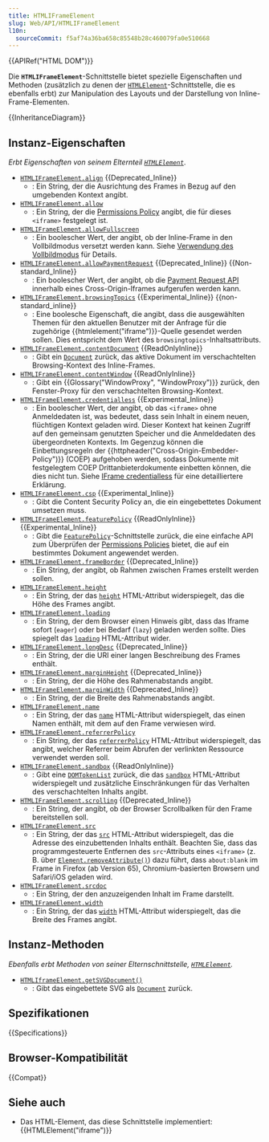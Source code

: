 ```yaml
---
title: HTMLIFrameElement
slug: Web/API/HTMLIFrameElement
l10n:
  sourceCommit: f5af74a36ba658c85548b28c460079fa0e510668
---
```


{{APIRef("HTML DOM")}}

Die **`HTMLIFrameElement`**-Schnittstelle bietet spezielle Eigenschaften und Methoden (zusätzlich zu denen der [`HTMLElement`](/de/docs/Web/API/HTMLElement)-Schnittstelle, die es ebenfalls erbt) zur Manipulation des Layouts und der Darstellung von Inline-Frame-Elementen.

{{InheritanceDiagram}}

## Instanz-Eigenschaften

_Erbt Eigenschaften von seinem Elternteil [`HTMLElement`](/de/docs/Web/API/HTMLElement)_.

- [`HTMLIFrameElement.align`](/de/docs/Web/API/HTMLIFrameElement/align) {{Deprecated_Inline}}
  - : Ein String, der die Ausrichtung des Frames in Bezug auf den umgebenden Kontext angibt.
- [`HTMLIFrameElement.allow`](/de/docs/Web/API/HTMLIFrameElement/allow)
  - : Ein String, der die [Permissions Policy](/de/docs/Web/HTTP/Permissions_Policy) angibt, die für dieses `<iframe>` festgelegt ist.
- [`HTMLIFrameElement.allowFullscreen`](/de/docs/Web/API/HTMLIFrameElement/allowFullscreen)
  - : Ein boolescher Wert, der angibt, ob der Inline-Frame in den Vollbildmodus versetzt werden kann. Siehe [Verwendung des Vollbildmodus](/de/docs/Web/API/Fullscreen_API) für Details.
- [`HTMLIFrameElement.allowPaymentRequest`](/de/docs/Web/API/HTMLIFrameElement/allowPaymentRequest) {{Deprecated_Inline}} {{Non-standard_Inline}}
  - : Ein boolescher Wert, der angibt, ob die [Payment Request API](/de/docs/Web/API/Payment_Request_API) innerhalb eines Cross-Origin-Iframes aufgerufen werden kann.
- [`HTMLIFrameElement.browsingTopics`](/de/docs/Web/API/HTMLIFrameElement/browsingTopics) {{Experimental_Inline}} {{non-standard_inline}}
  - : Eine boolesche Eigenschaft, die angibt, dass die ausgewählten Themen für den aktuellen Benutzer mit der Anfrage für die zugehörige {{htmlelement("iframe")}}-Quelle gesendet werden sollen. Dies entspricht dem Wert des `browsingtopics`-Inhaltsattributs.
- [`HTMLIFrameElement.contentDocument`](/de/docs/Web/API/HTMLIFrameElement/contentDocument) {{ReadOnlyInline}}
  - : Gibt ein [`Document`](/de/docs/Web/API/Document) zurück, das aktive Dokument im verschachtelten Browsing-Kontext des Inline-Frames.
- [`HTMLIFrameElement.contentWindow`](/de/docs/Web/API/HTMLIFrameElement/contentWindow) {{ReadOnlyInline}}
  - : Gibt ein {{Glossary("WindowProxy", "WindowProxy")}} zurück, den Fenster-Proxy für den verschachtelten Browsing-Kontext.
- [`HTMLIFrameElement.credentialless`](/de/docs/Web/API/HTMLIFrameElement/credentialless) {{Experimental_Inline}}
  - : Ein boolescher Wert, der angibt, ob das `<iframe>` ohne Anmeldedaten ist, was bedeutet, dass sein Inhalt in einem neuen, flüchtigen Kontext geladen wird. Dieser Kontext hat keinen Zugriff auf den gemeinsam genutzten Speicher und die Anmeldedaten des übergeordneten Kontexts. Im Gegenzug können die Einbettungsregeln der {{httpheader("Cross-Origin-Embedder-Policy")}} (COEP) aufgehoben werden, sodass Dokumente mit festgelegtem COEP Drittanbieterdokumente einbetten können, die dies nicht tun. Siehe [IFrame credentialless](/de/docs/Web/Security/IFrame_credentialless) für eine detailliertere Erklärung.
- [`HTMLIFrameElement.csp`](/de/docs/Web/API/HTMLIFrameElement/csp) {{Experimental_Inline}}
  - : Gibt die Content Security Policy an, die ein eingebettetes Dokument umsetzen muss.
- [`HTMLIFrameElement.featurePolicy`](/de/docs/Web/API/HTMLIFrameElement/featurePolicy) {{ReadOnlyInline}} {{Experimental_Inline}}
  - : Gibt die [`FeaturePolicy`](/de/docs/Web/API/FeaturePolicy)-Schnittstelle zurück, die eine einfache API zum Überprüfen der [Permissions Policies](/de/docs/Web/HTTP/Permissions_Policy) bietet, die auf ein bestimmtes Dokument angewendet werden.
- [`HTMLIFrameElement.frameBorder`](/de/docs/Web/API/HTMLIFrameElement/frameBorder) {{Deprecated_Inline}}
  - : Ein String, der angibt, ob Rahmen zwischen Frames erstellt werden sollen.
- [`HTMLIFrameElement.height`](/de/docs/Web/API/HTMLIFrameElement/height)
  - : Ein String, der das [`height`](/de/docs/Web/HTML/Element/iframe#height) HTML-Attribut widerspiegelt, das die Höhe des Frames angibt.
- [`HTMLIFrameElement.loading`](/de/docs/Web/API/HTMLIFrameElement/loading)
  - : Ein String, der dem Browser einen Hinweis gibt, dass das Iframe sofort (`eager`) oder bei Bedarf (`lazy`) geladen werden sollte. Dies spiegelt das [`loading`](/de/docs/Web/HTML/Element/iframe#loading) HTML-Attribut wider.
- [`HTMLIFrameElement.longDesc`](/de/docs/Web/API/HTMLIFrameElement/longDesc) {{Deprecated_Inline}}
  - : Ein String, der die URI einer langen Beschreibung des Frames enthält.
- [`HTMLIFrameElement.marginHeight`](/de/docs/Web/API/HTMLIFrameElement/marginHeight) {{Deprecated_Inline}}
  - : Ein String, der die Höhe des Rahmenabstands angibt.
- [`HTMLIFrameElement.marginWidth`](/de/docs/Web/API/HTMLIFrameElement/marginWidth) {{Deprecated_Inline}}
  - : Ein String, der die Breite des Rahmenabstands angibt.
- [`HTMLIFrameElement.name`](/de/docs/Web/API/HTMLIFrameElement/name)
  - : Ein String, der das [`name`](/de/docs/Web/HTML/Element/iframe#name) HTML-Attribut widerspiegelt, das einen Namen enthält, mit dem auf den Frame verwiesen wird.
- [`HTMLIFrameElement.referrerPolicy`](/de/docs/Web/API/HTMLIFrameElement/referrerPolicy)
  - : Ein String, der das [`referrerPolicy`](/de/docs/Web/HTML/Element/iframe#referrerpolicy) HTML-Attribut widerspiegelt, das angibt, welcher Referrer beim Abrufen der verlinkten Ressource verwendet werden soll.
- [`HTMLIFrameElement.sandbox`](/de/docs/Web/API/HTMLIFrameElement/sandbox) {{ReadOnlyInline}}
  - : Gibt eine [`DOMTokenList`](/de/docs/Web/API/DOMTokenList) zurück, die das [`sandbox`](/de/docs/Web/HTML/Element/iframe#sandbox) HTML-Attribut widerspiegelt und zusätzliche Einschränkungen für das Verhalten des verschachtelten Inhalts angibt.
- [`HTMLIFrameElement.scrolling`](/de/docs/Web/API/HTMLIFrameElement/scrolling) {{Deprecated_Inline}}
  - : Ein String, der angibt, ob der Browser Scrollbalken für den Frame bereitstellen soll.
- [`HTMLIFrameElement.src`](/de/docs/Web/API/HTMLIFrameElement/src)
  - : Ein String, der das [`src`](/de/docs/Web/HTML/Element/iframe#src) HTML-Attribut widerspiegelt, das die Adresse des einzubettenden Inhalts enthält. Beachten Sie, dass das programmgesteuerte Entfernen des `src`-Attributs eines `<iframe>` (z. B. über [`Element.removeAttribute()`](/de/docs/Web/API/Element/removeAttribute)) dazu führt, dass `about:blank` im Frame in Firefox (ab Version 65), Chromium-basierten Browsern und Safari/iOS geladen wird.
- [`HTMLIFrameElement.srcdoc`](/de/docs/Web/API/HTMLIFrameElement/srcdoc)
  - : Ein String, der den anzuzeigenden Inhalt im Frame darstellt.
- [`HTMLIFrameElement.width`](/de/docs/Web/API/HTMLIFrameElement/width)
  - : Ein String, der das [`width`](/de/docs/Web/HTML/Element/iframe#width) HTML-Attribut widerspiegelt, das die Breite des Frames angibt.

## Instanz-Methoden

_Ebenfalls erbt Methoden von seiner Elternschnittstelle, [`HTMLElement`](/de/docs/Web/API/HTMLElement)._

- [`HTMLIframeElement.getSVGDocument()`](/de/docs/Web/API/HTMLIframeElement/getSVGDocument)
  - : Gibt das eingebettete SVG als [`Document`](/de/docs/Web/API/Document) zurück.

## Spezifikationen

{{Specifications}}

## Browser-Kompatibilität

{{Compat}}

## Siehe auch

- Das HTML-Element, das diese Schnittstelle implementiert: {{HTMLElement("iframe")}}
